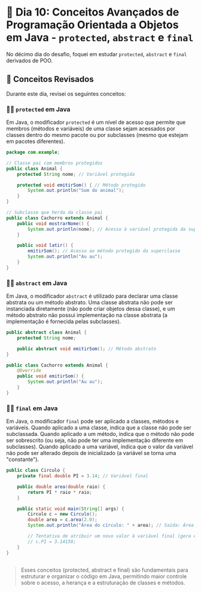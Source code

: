 # 📝 Dia 10: Conceitos Avançados de Programação Orientada a Objetos em Java - `protected`, `abstract` e `final`

No décimo dia do desafio, foquei em estudar `protected`, `abstract` e `final` derivados de POO.

## 🧠 Conceitos Revisados

Durante este dia, revisei os seguintes conceitos:

### ✍🏻 `protected` em Java
Em Java, o modificador `protected` é um nível de acesso que permite que membros (métodos e variáveis) de uma classe sejam acessados por classes dentro do mesmo pacote ou por subclasses (mesmo que estejam em pacotes diferentes).

```java
package com.example;

// Classe pai com membros protegidos
public class Animal {
    protected String nome; // Variável protegida

    protected void emitirSom() { // Método protegido
        System.out.println("Som do animal");
    }
}

// Subclasse que herda da classe pai
public class Cachorro extends Animal {
    public void mostrarNome() {
        System.out.println(nome); // Acesso à variável protegida da superclasse
    }

    public void latir() {
        emitirSom(); // Acesso ao método protegido da superclasse
        System.out.println("Au au");
    }
}
```

### ✍🏻 `abstract` em Java
Em Java, o modificador `abstract` é utilizado para declarar uma classe abstrata ou um método abstrato. Uma classe abstrata não pode ser instanciada diretamente (não pode criar objetos dessa classe), e um método abstrato não possui implementação na classe abstrata (a implementação é fornecida pelas subclasses).

```java
public abstract class Animal {
    protected String nome;

    public abstract void emitirSom(); // Método abstrato
}

public class Cachorro extends Animal {
    @Override
    public void emitirSom() {
        System.out.println("Au au");
    }
}
```

### ✍🏻 `final` em Java
Em Java, o modificador `final` pode ser aplicado a classes, métodos e variáveis. Quando aplicado a uma classe, indica que a classe não pode ser subclassada. Quando aplicado a um método, indica que o método não pode ser sobrescrito (ou seja, não pode ter uma implementação diferente em subclasses). Quando aplicado a uma variável, indica que o valor da variável não pode ser alterado depois de inicializado (a variável se torna uma "constante").

```java
public class Circulo {
    private final double PI = 3.14; // Variável final

    public double area(double raio) {
        return PI * raio * raio;
    }

    public static void main(String[] args) {
        Circulo c = new Circulo();
        double area = c.area(2.0);
        System.out.println("Área do círculo: " + area); // Saída: Área do círculo: 12.56

        // Tentativa de atribuir um novo valor à variável final (gera erro de compilação)
        // c.PI = 3.14159;
    }
}
```

##

> Esses conceitos (protected, abstract e final) são fundamentais para estruturar e organizar o código em Java, permitindo maior controle sobre o acesso, a herança e a estruturação de classes e métodos.

